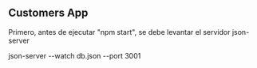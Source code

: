 ## Customers App

Primero, antes de ejecutar "npm start", se debe levantar el servidor json-server

json-server --watch db.json --port 3001